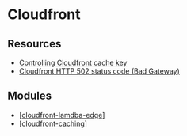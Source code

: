 Cloudfront
===

Resources
---

- [Controlling Cloudfront cache key][1]
- [Cloudfront HTTP 502 status code (Bad Gateway)][2]

<!-- Links -->
[1]: https://catalog.us-east-1.prod.workshops.aws/workshops/4557215e-2a5c-4522-a69b-8d058aba088c/en-US/cache-control/cache-key-control
[2]: https://docs.amazonaws.cn/en_us/AmazonCloudFront/latest/DeveloperGuide/http-502-bad-gateway.html

<!-- Links end -->


Modules
---

- [[cloudfront-lamdba-edge]]
- [[cloudfront-caching]]

[//begin]: # "Autogenerated link references for markdown compatibility"
[cloudfront-lamdba-edge]: cloudfront-lamdba-edge/cloudfront-lamdba-edge.md "CloudFront Lamdba Edge"
[cloudfront-caching]: cloudfront-caching.md "Cloudfront Caching"
[//end]: # "Autogenerated link references"
